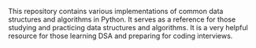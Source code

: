 This repository contains various implementations of common data structures and algorithms in Python. It serves as a reference for those studying and practicing data structures and algorithms.
It is a very helpful resource for those learning DSA and preparing for coding interviews.
